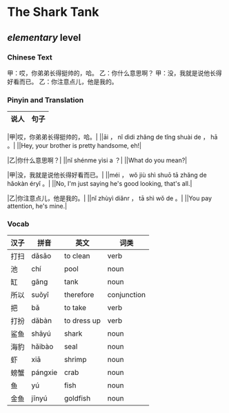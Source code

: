 # The Shark Tank
## *elementary* level

### Chinese Text
甲：哎，你弟弟长得挺帅的，哈。
乙：你什么意思啊？
甲：没，我就是说他长得好看而已。
乙：你注意点儿，他是我的。

### Pinyin and Translation
|说人|句子|
|----|----|

|甲|哎，你弟弟长得挺帅的，哈。|
||āi ， nǐ dìdi zhǎng de tǐng shuài de ， hā 。|
||Hey, your brother is pretty handsome, eh!|

|乙|你什么意思啊？|
||nǐ shénme yìsi a ？|
||What do you mean?|

|甲|没，我就是说他长得好看而已。|
||méi ， wǒ jiù shì shuō tā zhǎng de hǎokàn éryǐ 。|
||No, I'm just saying he's good looking, that's all.|

|乙|你注意点儿，他是我的。|
||nǐ zhùyì diǎnr ， tā shì wǒ de 。|
||You pay attention, he's mine.|
### Vocab
|汉子|拼音|英文|词类|
|----|----|----|----|
|打扫|dǎsǎo|to clean|verb|
|池|chí|pool|noun|
|缸|gāng|tank|noun|
|所以|suǒyǐ|therefore|conjunction|
|把|bǎ|to take|verb|
|打扮|dǎbàn|to dress up|verb|
|鲨鱼|shāyú|shark|noun|
|海豹|hǎibào|seal|noun|
|虾|xiā|shrimp|noun|
|螃蟹|pángxie|crab|noun|
|鱼|yú|fish|noun|
|金鱼|jīnyú|goldfish|noun|